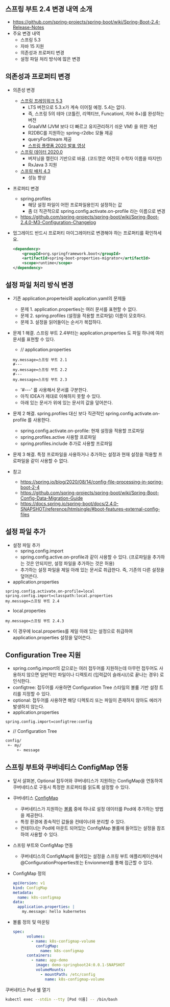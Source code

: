 ## 스프링 부트 2.4 변경 내역 소개
- https://github.com/spring-projects/spring-boot/wiki/Spring-Boot-2.4-Release-Notes
- 주요 변경 내역
    * 스프링 5.3
    * 자바 15 지원
    * 의존성과 프로퍼티 변경
    * 설정 파일 처리 방식에 많은 변경

## 의존성과 프로퍼티 변경
- 의존성 변경
  * [스프링 프레임워크 5.3](https://spring.io/blog/2020/06/25/first-spring-framework-5-3-milestone-released)
    * LTS 버전으로 5.3.x가 계속 이어질 예정. 5.4는 없다.
    * 즉, 스프링 5의 테마 (코틀린, 리액티브, Funcationl, 자바 8+)를 완성하는 버전
    * GraalVM (JVM 보다 더 빠르고 유지관리하기 쉬운 VM) 을 위한 개선
    * R2DBC를 지원하는 spring-r2dbc 모듈 제공
    * queryForStream 제공
    * [스프링 플랫폼 2020 발표 영상](https://www.youtube.com/watch?v=u0qrHua7s6M)
  * [스프링 데이터 2020.0](https://spring.io/blog/2020/06/25/first-milestone-of-spring-data-2020-0-available)
    * 버저닝을 캘린더 기반으로 바꿈. (코드명은 여전히 수학자 이름을 따지만)
    * RxJava 3 지원
  * [스프링 배치 4.3](https://spring.io/blog/2020/06/26/spring-batch-4-3-0-m1-is-released-now)
    * 성능 향상
- 프로퍼티 변경
  * spring.profiles
    * 해당 설정 파일이 어떤 프로파일용인지 설정하는 값
    * 좀 더 직관적으로 spring.config.activate.on-profile 라는 이름으로 변경
  * https://github.com/spring-projects/spring-boot/wiki/Spring-Boot-2.4.0-M3-Configuration-Changelog
- 업그레이드 반드시 프로퍼티 마이그레이터로 변경해야 하는 프로퍼티를 확인하세요.

  ```xml
  <dependency>
      <groupId>org.springframework.boot</groupId>
      <artifactId>spring-boot-properties-migrator</artifactId>
      <scope>runtime</scope>
  </dependency>
  ```

## 설정 파일 처리 방식 변경
- 기존 application.properteis와 application.yaml의 문제들
  * 문제 1. application.properties는 여러 문서를 표현할 수 없다.
  * 문제 2. spring.profiles (설정을 적용할 프로파일) 이름이 모호하다.
  * 문제 3. 설정을 읽어들이는 순서가 복잡하다.
- 문제 1 해결. 스프링 부트 2.4부터는 application.properties 도 파일 하나에 여러 문서를 표현할 수 있다.
  * // application.properties
  
  ```properties
  my.message=스프링 부트 2.1
  #---
  my.message=스프링 부트 2.2
  #---
  my.message=스프링 부트 2.3
  ```

  * '#---' 를 사용해서 문서를 구분한다.
  * 아직 IDEA가 제대로 이해하지 못할 수 있다.
  * 아래 있는 문서가 위에 있는 문서의 값을 덮어쓴다.

- 문제 2 해결. spring.profiles 대신 보다 직관적인 spring.config.activate.on-profile 를 사용한다.
  * spring.config.activate.on-profile: 현재 설정을 적용할 프로파일
  * spring.profiles.active 사용할 프로파일
  * spring.profiles.include 추가로 사용할 프로파일
- 문제 3 해결. 특정 프로파일을 사용하거나 추가하는 설정과 현재 설정을 적용할 프로파일을 같이 사용할 수 없다.
- 참고
  * https://spring.io/blog/2020/08/14/config-file-processing-in-spring-boot-2-4
  * https://github.com/spring-projects/spring-boot/wiki/Spring-Boot-Config-Data-Migration-Guide
  * https://docs.spring.io/spring-boot/docs/2.4.0-SNAPSHOT/reference/htmlsingle/#boot-features-external-config-files

## 설정 파일 추가
- 설정 파일 추가
  * spring.config.import
  * spring.config.active.on-profile과 같이 사용할 수 있다. (프로파일을 추가하는 것은 안되지만, 설정 파일을 추가하는 것은 허용)
  * 추가하는 설정 파일을 제일 아래 있는 문서로 취급한다. 즉, 기존의 다른 설정을 덮어쓴다.
- application.properties

```properties
spring.config.activate.on-profile=local
spring.config.import=classpath:local.properties
my.message=스프링 부트 2.4
```

- local.properties

```properties
my.message=스프링 부트 2.4.3
```

- 이 경우에 local.properties를 제일 아래 있는 설정으로 취급하여 application.properties 설정을 덮어쓴다.  

## Configuration Tree 지원
- spring.config.import의 값으로는 여러 접두어를 지원하는데 아무런 접두어도 사용하지 않으면 일반적인 파일이나 디렉토리 (입력값이 슬래시(/)로 끝나는 경우) 로 인식한다.
- configtree: 접두어를 사용하면 Configuration Tree 스타일의 볼륨 기반 설정 트리를 지정할 수 있다.
- optional: 접두어를 사용하면 해당 디렉토리 또는 파일이 존재하지 않아도 에러가 발생하지 않는다.
- application.properties

```properties
spring.config.import=configtree:config
```

- // Configuration Tree

```bash
config/
 +- my/
     +- message
```

## 스프링 부트와 쿠버네티스 ConfigMap 연동
- 앞서 살펴본, Optional 접두어와 쿠버네티스가 지원하는 ConfigMap을 연동하여 쿠버네티스로 구동시 특정한 프로퍼티를 읽도록 설정할 수 있다.
- 쿠버네티스 [ConfigMap](https://kubernetes.io/docs/concepts/configuration/configmap/)
  * 쿠버네티스가 지원하는 [볼륨](https://kubernetes.io/docs/concepts/storage/volumes/#configmap) 중에 하나로 설정 데이터를 Pod에 추가하는 방법을 제공한다.
  * 특정 환경에 종속적인 값들을 컨테이너와 분리할 수 있다.
  * 컨테이너는 Pod에 마운트 되어있는 ConfigMap 볼륨에 들어있는 설정을 참조하여 사용할 수 있다.
- 스프링 부트와 ConfigMap 연동
  * 쿠버네티스의 ConfigMap에 들어있는 설정을 스프링 부트 애플리케이션에서 @ConfigurationProperties또는 Envionment를 통해 접근할 수 있다.
- ConfigMap 정의

  ```yaml
  apiVersion: v1
  kind: ConfigMap
  metadata:
    name: k8s-configmap
  data:
    application.properties: |
      my.message: hello kubernetes
  ```
  
- 볼륨 정의 및 마운팅

  ```yaml
  spec:
        volumes:
          - name: k8s-configmap-volume
            configMap:
              name: k8s-configmap
        containers:
          - name: app-demo
            image: demo-springboot24:0.0.1-SNAPSHOT
            volumeMounts:
              - mountPath: /etc/config
                name: k8s-configmap-volume
  ```

쿠버네티스 Pod 쉘 열기

```bash
kubectl exec --stdin --tty [Pod 이름] -- /bin/bash
```